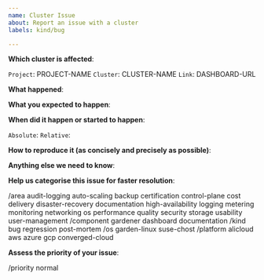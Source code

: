 ```yaml
---
name: Cluster Issue
about: Report an issue with a cluster
labels: kind/bug

---
```


**Which cluster is affected**:

`Project`:   PROJECT-NAME
`Cluster`:   CLUSTER-NAME
`Link`:      DASHBOARD-URL

**What happened**:

**What you expected to happen**:

**When did it happen or started to happen**:

<!-- Please provide start time in UTC OR relative time in hours from now, so that we can pull the proper logs. -->
`Absolute`: <!-- e.g. 2029-01-01T15:00:00Z -->
`Relative`: <!-- e.g. 3h -->

**How to reproduce it (as concisely and precisely as possible)**:

**Anything else we need to know**:

**Help us categorise this issue for faster resolution**:

<!-- First word is category, all consecutive words narrow it down. -->
<!-- Please delete every word that doesn't fit here/from your PoV. -->
/area        audit-logging auto-scaling backup certification control-plane cost delivery disaster-recovery documentation high-availability logging metering monitoring networking os performance quality security storage usability user-management
/component   gardener dashboard documentation
/kind        bug regression post-mortem
/os          garden-linux suse-chost
/platform    alicloud aws azure gcp converged-cloud

**Assess the priority of your issue**:

<!-- Keep the next line if this issue has no high urgency. Delete the line, if you go for a higher priority. -->
/priority normal

<!-- Uncomment the following line, if you believe this is a critical issue OR... -->
<!-- /priority critical -->

<!-- ...uncomment the following line, if this issue has direct customer impact and requires our SRE staff to be paged (at night/on weekends). Use only if business continuity is at risk! -->
<!-- /priority blocker -->
